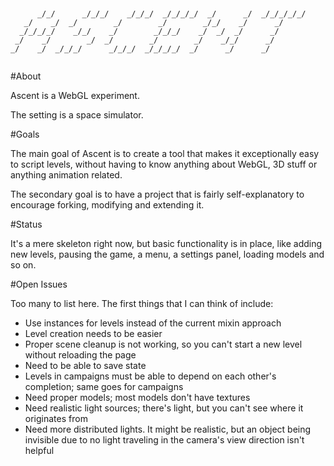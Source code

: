 ~~~


      _/_/      _/_/_/    _/_/_/  _/_/_/_/  _/      _/  _/_/_/_/_/
   _/    _/  _/        _/        _/        _/_/    _/      _/
  _/_/_/_/    _/_/    _/        _/_/_/    _/  _/  _/      _/
 _/    _/        _/  _/        _/        _/    _/_/      _/
_/    _/  _/_/_/      _/_/_/  _/_/_/_/  _/      _/      _/


~~~

#About

Ascent is a WebGL experiment.

The setting is a space simulator.

#Goals

The main goal of Ascent is to create a tool that makes it exceptionally easy
to script levels, without having to know anything about WebGL, 3D stuff or
anything animation related.

The secondary goal is to have a project that is fairly self-explanatory to
encourage forking, modifying and extending it.

#Status

It's a mere skeleton right now, but basic functionality is in place, like
adding new levels, pausing the game, a menu, a settings panel, loading models
and so on.

#Open Issues

Too many to list here. The first things that I can think of include:
* Use instances for levels instead of the current mixin approach
* Level creation needs to be easier
* Proper scene cleanup is not working, so you can't start a new level without
reloading the page
* Need to be able to save state
* Levels in campaigns must be able to depend on each other's completion; same
goes for campaigns
* Need proper models; most models don't have textures
* Need realistic light sources; there's light, but you can't see where it
originates from
* Need more distributed lights. It might be realistic, but an object being
invisible due to no light traveling in the camera's view direction isn't
helpful
